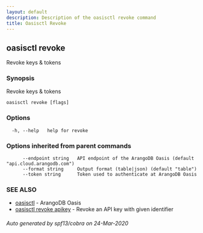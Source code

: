 ```yaml
---
layout: default
description: Description of the oasisctl revoke command
title: Oasisctl Revoke
---
```

## oasisctl revoke

Revoke keys & tokens

### Synopsis

Revoke keys & tokens

```
oasisctl revoke [flags]
```

### Options

```
  -h, --help   help for revoke
```

### Options inherited from parent commands

```
      --endpoint string   API endpoint of the ArangoDB Oasis (default "api.cloud.arangodb.com")
      --format string     Output format (table|json) (default "table")
      --token string      Token used to authenticate at ArangoDB Oasis
```

### SEE ALSO

* [oasisctl](oasisctl.md)	 - ArangoDB Oasis
* [oasisctl revoke apikey](oasisctl-revoke-apikey.md)	 - Revoke an API key with given identifier

###### Auto generated by spf13/cobra on 24-Mar-2020
